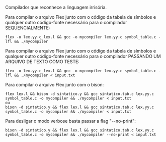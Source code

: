 Compilador que reconhece a linguagem irrisória.

Para compilar o arquivo Flex junto com o código da tabela de símbolos e qualquer outro código-fonte necessário para o compilador SEQUENCIALMENTE:

```
flex -o lex.yy.c lex.l && gcc -o mycompiler lex.yy.c symbol_table.c -lfl && ./mycompiler

```


Para compilar o arquivo Flex junto com o código da tabela de símbolos e qualquer outro código-fonte necessário para o compilador PASSANDO UM ARQUIVO DE TEXTO COMO TESTE:

```
flex -o lex.yy.c lex.l && gcc -o mycompiler lex.yy.c symbol_table.c -lfl && ./mycompiler < input.txt

```

Para compilar o arquivo Flex junto com o bison:


```
flex lex.l && bison -d sintatico.y && gcc sintatico.tab.c lex.yy.c symbol_table.c -o mycompiler && ./mycompiler < input.txt
ou
bison -d sintatico.y && flex lex.l && gcc sintatico.tab.c lex.yy.c  symbol_table.c -o mycompiler && ./mycompiler < input.txt

```


Para desligar o modo verbose basta passar a flag "--no-print":


```
bison -d sintatico.y && flex lex.l && gcc sintatico.tab.c lex.yy.c symbol_table.c -o mycompiler && ./mycompiler --no-print < input.txt

```
